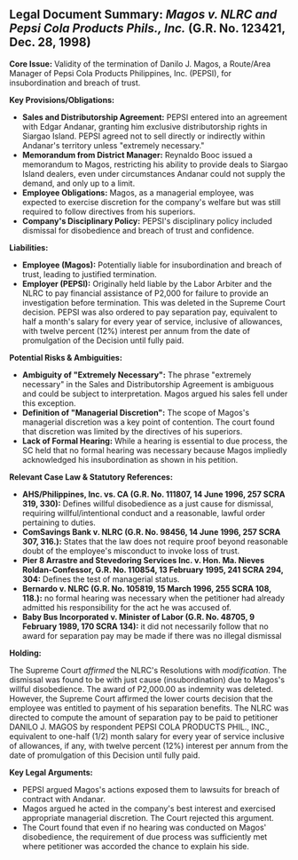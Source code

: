 ## Legal Document Summary: *Magos v. NLRC and Pepsi Cola Products Phils., Inc.* (G.R. No. 123421, Dec. 28, 1998)

**Core Issue:** Validity of the termination of Danilo J. Magos, a Route/Area Manager of Pepsi Cola Products Philippines, Inc. (PEPSI), for insubordination and breach of trust.

**Key Provisions/Obligations:**

*   **Sales and Distributorship Agreement:** PEPSI entered into an agreement with Edgar Andanar, granting him exclusive distributorship rights in Siargao Island. PEPSI agreed not to sell directly or indirectly within Andanar's territory unless "extremely necessary."
*   **Memorandum from District Manager:** Reynaldo Booc issued a memorandum to Magos, restricting his ability to provide deals to Siargao Island dealers, even under circumstances Andanar could not supply the demand, and only up to a limit.
*   **Employee Obligations:** Magos, as a managerial employee, was expected to exercise discretion for the company's welfare but was still required to follow directives from his superiors.
*   **Company's Disciplinary Policy:** PEPSI's disciplinary policy included dismissal for disobedience and breach of trust and confidence.

**Liabilities:**

*   **Employee (Magos):**  Potentially liable for insubordination and breach of trust, leading to justified termination.
*   **Employer (PEPSI):** Originally held liable by the Labor Arbiter and the NLRC to pay financial assistance of P2,000 for failure to provide an investigation before termination. This was deleted in the Supreme Court decision.  PEPSI was also ordered to pay separation pay, equivalent to half a month's salary for every year of service, inclusive of allowances, with twelve percent (12%) interest per annum from the date of promulgation of the Decision until fully paid.

**Potential Risks & Ambiguities:**

*   **Ambiguity of "Extremely Necessary":** The phrase "extremely necessary" in the Sales and Distributorship Agreement is ambiguous and could be subject to interpretation. Magos argued his sales fell under this exception.
*   **Definition of "Managerial Discretion":** The scope of Magos's managerial discretion was a key point of contention. The court found that discretion was limited by the directives of his superiors.
*   **Lack of Formal Hearing:** While a hearing is essential to due process, the SC held that no formal hearing was necessary because Magos impliedly acknowledged his insubordination as shown in his petition.

**Relevant Case Law & Statutory References:**

*   **AHS/Philippines, Inc. vs. CA (G.R. No. 111807, 14 June 1996, 257 SCRA 319, 330):** Defines willful disobedience as a just cause for dismissal, requiring willful/intentional conduct and a reasonable, lawful order pertaining to duties.
*   **ComSavings Bank v. NLRC (G.R. No. 98456, 14 June 1996, 257 SCRA 307, 316.):** States that the law does not require proof beyond reasonable doubt of the employee's misconduct to invoke loss of trust.
*   **Pier 8 Arrastre and Stevedoring Services Inc. v. Hon. Ma. Nieves Roldan-Confessor, G.R. No. 110854, 13 February 1995, 241 SCRA 294, 304:** Defines the test of managerial status.
*   **Bernardo v. NLRC (G.R. No. 105819, 15 March 1996, 255 SCRA 108, 118.):** no formal hearing was necessary when the petitioner had already admitted his responsibility for the act he was accused of.
*   **Baby Bus Incorporated v. Minister of Labor (G.R. No. 48705, 9 February 1989, 170 SCRA 134):**  it did not necessarily follow that no award for separation pay may be made if there was no illegal dismissal

**Holding:**

The Supreme Court *affirmed* the NLRC's Resolutions with *modification*. The dismissal was found to be with just cause (insubordination) due to Magos's willful disobedience. The award of P2,000.00 as indemnity was deleted. However, the Supreme Court affirmed the lower courts decision that the employee was entitled to payment of his separation benefits. The NLRC was directed to compute the amount of separation pay to be paid to petitioner DANILO J. MAGOS by respondent PEPSI COLA PRODUCTS PHIL., INC., equivalent to one-half (1/2) month salary for every year of service inclusive of allowances, if any, with twelve percent (12%) interest per annum from the date of promulgation of this Decision until fully paid.

**Key Legal Arguments:**

*   PEPSI argued Magos's actions exposed them to lawsuits for breach of contract with Andanar.
*   Magos argued he acted in the company's best interest and exercised appropriate managerial discretion. The Court rejected this argument.
*   The Court found that even if no hearing was conducted on Magos' disobedience, the requirement of due process was sufficiently met where petitioner was accorded the chance to explain his side.
